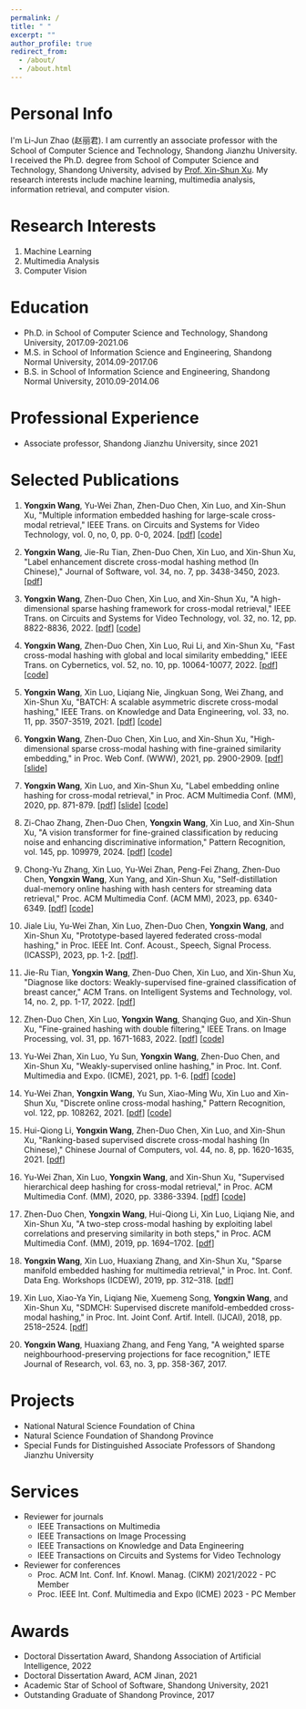 ```yaml
---
permalink: /
title: " "
excerpt: ""
author_profile: true
redirect_from: 
  - /about/
  - /about.html
---
```


Personal Info
======
I'm Li-Jun Zhao (赵丽君). I am currently an associate professor with the School of Computer Science and Technology, Shandong Jianzhu University. I received the Ph.D. degree from School of Computer Science and Technology, Shandong University, advised by [Prof. Xin-Shun Xu](https://faculty.sdu.edu.cn/xuxinshun/zh_CN/index.htm). My research interests include machine learning, multimedia analysis, information retrieval, and computer vision.

[^_^]: # Click [here](https://yxinwang.github.io/files/CV-yongxinwang.pdf) to view my up-to-date CV.

Research Interests
======
1. Machine Learning
2. Multimedia Analysis
3. Computer Vision

Education
=====
* Ph.D. in School of Computer Science and Technology, Shandong University, 2017.09-2021.06
* M.S. in School of Information Science and Engineering, Shandong Normal University, 2014.09-2017.06
* B.S. in School of Information Science and Engineering, Shandong Normal University, 2010.09-2014.06

Professional Experience
=====
* Associate professor, Shandong Jianzhu University, since 2021

Selected Publications
======
1. **Yongxin Wang**, Yu-Wei Zhan, Zhen-Duo Chen, Xin Luo, and Xin-Shun Xu, "Multiple information embedded hashing for large-scale cross-modal retrieval," IEEE Trans. on Circuits and Systems for Video Technology, vol. 0, no, 0, pp. 0-0, 2024. [[pdf](https://doi.org/10.1109/TCSVT.2023.3340102)] [[code](https://github.com/yxinwang/MIEH)]
1. **Yongxin Wang**, Jie-Ru Tian, Zhen-Duo Chen, Xin Luo, and Xin-Shun Xu, "Label enhancement discrete cross-modal hashing method (In Chinese)," Journal of Software, vol. 34, no. 7, pp. 3438-3450, 2023. [[pdf](http://dx.doi.org/10.13328/j.cnki.jos.006536)]
1. **Yongxin Wang**, Zhen-Duo Chen, Xin Luo, and Xin-Shun Xu, "A high-dimensional sparse hashing framework for cross-modal retrieval," IEEE Trans. on Circuits and Systems for Video Technology, vol. 32, no. 12, pp. 8822-8836, 2022. [[pdf](https://doi.org/10.1109/TCSVT.2022.3195874)] [[code](https://github.com/yxinwang/HSCH-TCSVT)]

2. **Yongxin Wang**, Zhen-Duo Chen, Xin Luo, Rui Li, and Xin-Shun Xu, "Fast cross-modal hashing with global and local similarity embedding," IEEE Trans. on Cybernetics, vol. 52, no. 10, pp. 10064-10077, 2022. [[pdf](https://doi.org/10.1109/TCYB.2021.3059886)] [[code](https://github.com/yxinwang/FCMH-Tcyb2021)]
2. **Yongxin Wang**, Xin Luo, Liqiang Nie, Jingkuan Song, Wei Zhang, and Xin-Shun Xu, "BATCH: A scalable asymmetric discrete cross-modal hashing," IEEE Trans. on Knowledge and Data Engineering, vol. 33, no. 11, pp. 3507-3519, 2021. [[pdf](https://doi.org/10.1109/TKDE.2020.2974825)] [[code](https://github.com/yxinwang/BATCH-TKDE2020)]
2. **Yongxin Wang**, Zhen-Duo Chen, Xin Luo, and Xin-Shun Xu, "High-dimensional sparse cross-modal hashing with fine-grained similarity embedding," in Proc. Web Conf. (WWW), 2021, pp. 2900-2909. [[pdf](https://doi.org/10.1145/3442381.3449798)] [[slide](https://yxinwang.github.io/files/HSCH_WWW2021_slide.pdf)]
2. **Yongxin Wang**, Xin Luo, and Xin-Shun Xu, "Label embedding online hashing for cross-modal retrieval," in Proc. ACM Multimedia Conf. (MM), 2020, pp. 871-879. [[pdf](https://doi.org/10.1145/3394171.3413971)] [[slide](https://yxinwang.github.io/files/LEMON_MM2020_slide.pdf)] [[code](https://github.com/yxinwang/LEMON-MM2020)]

3. Zi-Chao Zhang, Zhen-Duo Chen, **Yongxin Wang**, Xin Luo, and Xin-Shun Xu, "A vision transformer for fine-grained classification by reducing noise and enhancing discriminative information," Pattern Recognition, vol. 145, pp. 109979, 2024. [[pdf](https://doi.org/10.1016/j.patcog.2023.109979)] [[code](https://github.com/Hector0426/fine-grained-image-classification-with-vit)]
3. Chong-Yu Zhang, Xin Luo, Yu-Wei Zhan, Peng-Fei Zhang, Zhen-Duo Chen, **Yongxin Wang**, Xun Yang, and Xin-Shun Xu, "Self-distillation dual-memory online hashing with hash centers for streaming data retrieval," Proc. ACM Multimedia Conf. (ACM MM), 2023, pp. 6340-6349. [[pdf](https://doi.org/10.1145/3581783.3612119)] [[code](https://github.com/ZCyueternal/SDOH-HC)]
3. Jiale Liu, Yu-Wei Zhan, Xin Luo, Zhen-Duo Chen, **Yongxin Wang**, and Xin-Shun Xu, "Prototype-based layered federated cross-modal hashing," in Proc. IEEE Int. Conf. Acoust., Speech, Signal Process. (ICASSP), 2023, pp. 1-2. [[pdf](https://doi.org/10.1109/ICASSP49357.2023.10095814)].
3. Jie-Ru Tian, **Yongxin Wang**, Zhen-Duo Chen, Xin Luo, and Xin-Shun Xu, "Diagnose like doctors: Weakly-supervised fine-grained classification of breast cancer," ACM Trans. on Intelligent Systems and Technology, vol. 14, no. 2, pp. 1-17, 2022. [[pdf](http://doi.org/10.1145/3572033)]
3. Zhen-Duo Chen, Xin Luo, **Yongxin Wang**, Shanqing Guo, and Xin-Shun Xu, "Fine-grained hashing with double filtering," IEEE Trans. on Image Processing, vol. 31, pp. 1671-1683, 2022. [[pdf](https://doi.org/10.1109/TIP.2022.3145159)] [[code](https://github.com/chenzhenduo/FISH)]
3. Yu-Wei Zhan, Xin Luo, Yu Sun, **Yongxin Wang**, Zhen-Duo Chen, and Xin-Shun Xu, "Weakly-supervised online hashing," in Proc. Int. Conf. Multimedia and Expo. (ICME), 2021, pp. 1-6. [[pdf](https://doi.org/10.1109/ICME51207.2021.9428255)] [[code](https://github.com/SDU-MIMA/WOH)]
3. Yu-Wei Zhan, **Yongxin Wang**, Yu Sun, Xiao-Ming Wu, Xin Luo and Xin-Shun Xu, "Discrete online cross-modal hashing," Pattern Recognition, vol. 122, pp. 108262, 2021. [[pdf](https://doi.org/10.1016/j.patcog.2021.108262)] [[code](https://github.com/yw-zhan/DOCH)]
3. Hui-Qiong Li, **Yongxin Wang**, Zhen-Duo Chen, Xin Luo, and Xin-Shun Xu, "Ranking-based supervised discrete cross-modal hashing (In Chinese)," Chinese Journal of Computers, vol. 44, no. 8, pp. 1620-1635, 2021. [[pdf](https://doi.org/10.11897/SP.J.1016.2021.01620)]
3. Yu-Wei Zhan, Xin Luo, **Yongxin Wang**, and Xin-Shun Xu, "Supervised hierarchical deep hashing for cross-modal retrieval," in Proc. ACM Multimedia Conf. (MM), 2020, pp. 3386-3394. [[pdf](https://doi.org/10.1145/3394171.3413962)] [[code](https://github.com/SDU-MIMA/SHDCH)]
3. Zhen-Duo Chen, **Yongxin Wang**, Hui-Qiong Li, Xin Luo, Liqiang Nie, and Xin-Shun Xu, "A two-step cross-modal hashing by exploiting label correlations and preserving similarity in both steps," in Proc. ACM Multimedia Conf. (MM), 2019, pp. 1694–1702. [[pdf](https://doi.org/10.1145/3343031.3350862)]
3. **Yongxin Wang**, Xin Luo, Huaxiang Zhang, and Xin-Shun Xu, "Sparse manifold embedded hashing for multimedia retrieval," in Proc. Int. Conf. Data Eng. Workshops (ICDEW), 2019, pp. 312–318. [[pdf](https://doi.org/10.1109/ICDEW.2019.00011)]
3. Xin Luo, Xiao-Ya Yin, Liqiang Nie, Xuemeng Song, **Yongxin Wang**, and Xin-Shun Xu, "SDMCH: Supervised discrete manifold-embedded cross-modal hashing," in Proc. Int. Joint Conf. Artif. Intell. (IJCAI), 2018, pp. 2518–2524. [[pdf](https://doi.org/10.24963/ijcai.2018/349)]
3. **Yongxin Wang**, Huaxiang Zhang, and Feng Yang, "A weighted sparse neighbourhood-preserving projections for face recognition," IETE Journal of Research, vol. 63, no. 3, pp. 358-367, 2017.

Projects
=====
* National Natural Science Foundation of China
* Natural Science Foundation of Shandong Province
* Special Funds for Distinguished Associate Professors of Shandong Jianzhu University

Services
=====

* Reviewer for journals
  * IEEE Transactions on Multimedia
  * IEEE Transactions on Image Processing
  * IEEE Transactions on Knowledge and Data Engineering
  * IEEE Transactions on Circuits and Systems for Video Technology
* Reviewer for conferences
  * Proc. ACM Int. Conf. Inf. Knowl. Manag. (CIKM) 2021/2022 - PC Member
  * Proc. IEEE Int. Conf. Multimedia and Expo (ICME) 2023 - PC Member

Awards
======
* Doctoral Dissertation Award, Shandong Association of Artificial Intelligence, 2022
* Doctoral Dissertation Award, ACM Jinan, 2021
* Academic Star of School of Software, Shandong University, 2021
* Outstanding Graduate of Shandong Province, 2017
